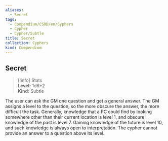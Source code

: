 ```yaml
---
aliases:
  - Secret
tags:
  - Compendium/CSRD/en/Cyphers
  - Cypher
  - Cypher/Subtle
title: Secret
collection: Cyphers
kind: Compendium
---
```

## Secret  
>[!info] Stats  
> **Level:** 1d6+2  
> **Kind:** Subtle
  
The user can ask the GM one question and get a general answer. The GM assigns a level to the question, so the more obscure the answer, the more difficult the task. Generally, knowledge that a PC could find by looking somewhere other than their current location is level 1, and obscure knowledge of the past is level 7. Gaining knowledge of the future is level 10, and such knowledge is always open to interpretation. The cypher cannot provide an answer to a question above its level.